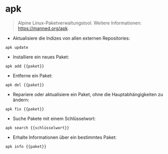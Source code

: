 # apk

> Alpine Linux-Paketverwaltungstool.
> Weitere Informationen: <https://manned.org/apk>.

- Aktualisiere die Indizes von allen externen Repositories:

`apk update`

- Installiere ein neues Paket:

`apk add {{paket}}`

- Entferne ein Paket:

`apk del {{paket}}`

- Repariere oder aktualisiere ein Paket, ohne die Hauptabhängigkeiten zu ändern:

`apk fix {{paket}}`

- Suche Pakete mit einem Schlüsselwort:

`apk search {{schlüsselwort}}`

- Erhalte Informationen über ein bestimmtes Paket:

`apk info {{paket}}`
